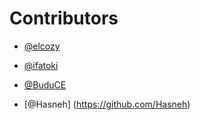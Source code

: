 # Contributors
-  [@elcozy](https://github.com/elcozy)

-  [@ifatoki](https://github.com/ifatoki)

-  [@BuduCE](https://github.com/BuduCE)

-  [@Hasneh] (https://github.com/Hasneh)